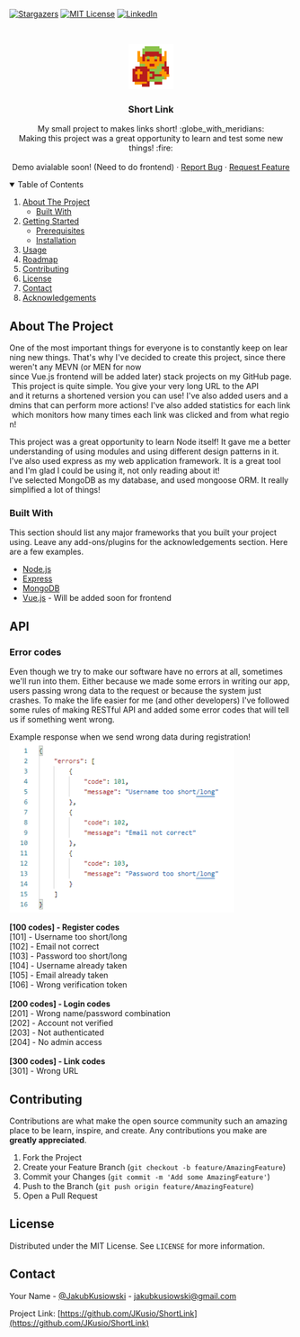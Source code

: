 [![Stargazers][stars-shield]][stars-url]
[![MIT License][license-shield]][license-url]
[![LinkedIn][linkedin-shield]][linkedin-url]

<br />
<p align="center">
  <a href="https://github.com/JKusio/ShortLink">
    <img src="images/link.png" alt="Logo" width="80" height="80">
  </a>

  <h3 align="center">Short Link</h3>

  <p align="center">
    My small project to makes links short! :globe_with_meridians:
    <br />
    Making this project was a great opportunity to learn and test some new things! :fire:
    <br />
    <br />
    Demo avialable soon! (Need to do frontend)
    ·
    <a href="https://github.com/JKusio/ShortLink/issues">Report Bug</a>
    ·
    <a href="https://github.com/JKusio/ShortLink/issues">Request Feature</a>
  </p>
</p>

<details open="open">
  <summary>Table of Contents</summary>
  <ol>
    <li>
      <a href="#about-the-project">About The Project</a>
      <ul>
        <li><a href="#built-with">Built With</a></li>
      </ul>
    </li>
    <li>
      <a href="#getting-started">Getting Started</a>
      <ul>
        <li><a href="#prerequisites">Prerequisites</a></li>
        <li><a href="#installation">Installation</a></li>
      </ul>
    </li>
    <li><a href="#usage">Usage</a></li>
    <li><a href="#roadmap">Roadmap</a></li>
    <li><a href="#contributing">Contributing</a></li>
    <li><a href="#license">License</a></li>
    <li><a href="#contact">Contact</a></li>
    <li><a href="#acknowledgements">Acknowledgements</a></li>
  </ol>
</details>

## About The Project
One of the most important things for everyone is to constantly keep on learning new things. That's why I've decided to create this project, since there weren't any MEVN (or MEN for now since Vue.js frontend will be added later) stack projects on my GitHub page. This project is quite simple. You give your very long URL to the API and it returns a shortened version you can use! I've also added users and admins that can perform more actions! I've also added statistics for each link which monitors how many times each link was clicked and from what region!

This project was a great opportunity to learn Node itself! It gave me a better understanding of using modules and using different design patterns in it. </br>
I've also used express as my web application framework. It is a great tool and I'm glad I could be using it, not only reading about it! </br>
I've selected MongoDB as my database, and used mongoose ORM. It really simplified a lot of things! </br>

### Built With

This section should list any major frameworks that you built your project using. Leave any add-ons/plugins for the acknowledgements section. Here are a few examples.
* [Node.js](https://nodejs.org)
* [Express](https://expressjs.com/)
* [MongoDB](https://www.mongodb.com/)
* [Vue.js](https://vuejs.org/) - Will be added soon for frontend



<!-- ## Getting Started

This is an example of how you may give instructions on setting up your project locally.
To get a local copy up and running follow these simple example steps.

### Prerequisites

This is an example of how to list things you need to use the software and how to install them.
* npm
  ```sh
  npm install npm@latest -g
  ```

### Installation

1. Get a free API Key at [https://example.com](https://example.com)
2. Clone the repo
   ```sh
   git clone https://github.com/your_username_/Project-Name.git
   ```
3. Install NPM packages
   ```sh
   npm install
   ```
4. Enter your API in `config.js`
   ```JS
   const API_KEY = 'ENTER YOUR API';
   ```



## Usage

Use this space to show useful examples of how a project can be used. Additional screenshots, code examples and demos work well in this space. You may also link to more resources.

_For more examples, please refer to the [Documentation](https://example.com)_ -->

## API

### Error codes
Even though we try to make our software have no errors at all, sometimes we'll run into them. Either because we made some errors in writing our app, users passing wrong data to the request or because the system just crashes. To make the life easier for me (and other developers) I've followed some rules of making RESTful API and added some error codes that will tell us if something went wrong.

Example response when we send wrong data during registration!
</br>
<img src="images/example_error.png" alt="Error example" width="400">


<strong>[100 codes] - Register codes</strong>
</br>
[101] - Username too short/long
</br>
[102] - Email not correct
</br>
[103] - Password too short/long
</br>
[104] - Username already taken
</br>
[105] - Email already taken
</br>
[106] - Wrong verification token
</br>
</br>
<strong>[200 codes] - Login codes </strong>
</br>
[201] - Wrong name/password combination
</br>
[202] - Account not verified
</br>
[203] - Not authenticated
</br>
[204] - No admin access
</br>
</br>
<strong>[300 codes] - Link codes </strong>
</br>
[301] - Wrong URL
</br>

## Contributing

Contributions are what make the open source community such an amazing place to be learn, inspire, and create. Any contributions you make are **greatly appreciated**.

1. Fork the Project
2. Create your Feature Branch (`git checkout -b feature/AmazingFeature`)
3. Commit your Changes (`git commit -m 'Add some AmazingFeature'`)
4. Push to the Branch (`git push origin feature/AmazingFeature`)
5. Open a Pull Request



<!-- LICENSE -->
## License

Distributed under the MIT License. See `LICENSE` for more information.



## Contact

Your Name - [@JakubKusiowski](https://twitter.com/JakubKusiowski) - jakubkusiowski@gmail.com

Project Link: [https://github.com/JKusio/ShortLink](https://github.com/JKusio/ShortLink)



<!-- ## Acknowledgements
* [GitHub Emoji Cheat Sheet](https://www.webpagefx.com/tools/emoji-cheat-sheet)
* [Img Shields](https://shields.io)
* [Choose an Open Source License](https://choosealicense.com)
* [GitHub Pages](https://pages.github.com)
* [Animate.css](https://daneden.github.io/animate.css)
* [Loaders.css](https://connoratherton.com/loaders)
* [Slick Carousel](https://kenwheeler.github.io/slick)
* [Smooth Scroll](https://github.com/cferdinandi/smooth-scroll)
* [Sticky Kit](http://leafo.net/sticky-kit)
* [JVectorMap](http://jvectormap.com)
* [Font Awesome](https://fontawesome.com) -->





[stars-shield]: https://img.shields.io/github/stars/JKusio/ShortLink.svg?style=for-the-badge
[stars-url]: https://github.com/JKusio/ShortLink/stargazers
[license-shield]: https://img.shields.io/badge/LICENSE-MIT-blue?style=for-the-badge
[license-url]: https://github.com/JKusio/ShortLink/blob/main/LICENSE
[linkedin-shield]: https://img.shields.io/badge/-LinkedIn-black.svg?style=for-the-badge&logo=linkedin&colorB=555
[linkedin-url]: https://www.linkedin.com/in/jakub-kusiowski/
[product-screenshot]: images/screenshot.png